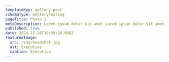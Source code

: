 ```yaml
---
templateKey: gallery-post
schemaType: GalleryPosting
pageTitle: Photo 2
metaDescription: Lorem ipsum dolor sit amet Lorem ipsum dolor sit amet
published: true
date: 2024-12-28T19:59:28.668Z
featuredImage:
  src: /img/headshot.jpg
  alt: Executive
  caption: Executive
---
```

